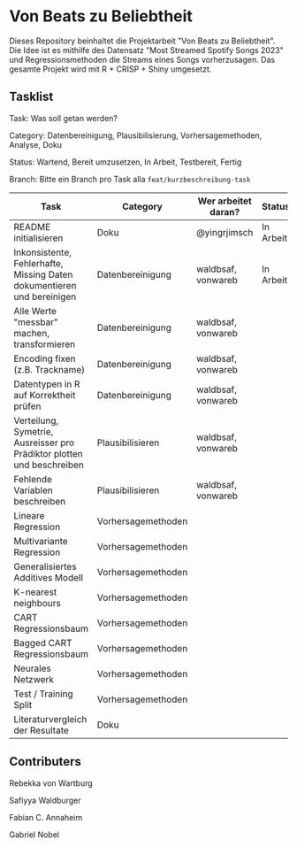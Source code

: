 # Von Beats zu Beliebtheit

Dieses Repository beinhaltet die Projektarbeit "Von Beats zu Beliebtheit". Die Idee ist es mithilfe des Datensatz "Most Streamed Spotify Songs 2023" und Regressionsmethoden die Streams eines Songs vorherzusagen. Das gesamte Projekt wird mit R + CRISP + Shiny umgesetzt.

## Tasklist
Task: Was soll getan werden?


Category: Datenbereinigung, Plausibilisierung, Vorhersagemethoden, Analyse, Doku


Status: Wartend, Bereit umzusetzen, In Arbeit, Testbereit, Fertig


Branch: Bitte ein Branch pro Task alla `feat/kurzbeschreibung-task`



| Task | Category | Wer arbeitet daran? | Status | Branch|
|--|--|--|--|--|
| README initialisieren | Doku | @yingrjimsch | In Arbeit | main |
| Inkonsistente, Fehlerhafte, Missing Daten dokumentieren und bereinigen | Datenbereinigung | waldbsaf, vonwareb | In Arbeit |
| Alle Werte "messbar" machen, transformieren | Datenbereinigung | waldbsaf, vonwareb | |
| Encoding fixen (z.B. Trackname) | Datenbereinigung | waldbsaf, vonwareb | |
| Datentypen in R auf Korrektheit prüfen | Datenbereinigung | waldbsaf, vonwareb | |
| Verteilung, Symetrie, Ausreisser pro Prädiktor plotten und beschreiben | Plausibilisieren | waldbsaf, vonwareb | |
| Fehlende Variablen beschreiben | Plausibilisieren | waldbsaf, vonwareb | |
| Lineare Regression | Vorhersagemethoden | | |
| Multivariante Regression | Vorhersagemethoden | | |
| Generalisiertes Additives Modell | Vorhersagemethoden | | |
| K-nearest neighbours | Vorhersagemethoden | | |
| CART Regressionsbaum | Vorhersagemethoden | | |
| Bagged CART Regressionsbaum | Vorhersagemethoden | | |
| Neurales Netzwerk | Vorhersagemethoden | | |
| Test / Training Split | Vorhersagemethoden | | |
| Literaturvergleich der Resultate | Doku | | |

## Contributers
Rebekka von Wartburg


Safiyya Waldburger


Fabian C. Annaheim


Gabriel Nobel
